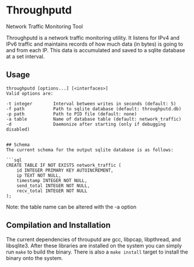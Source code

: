 # Throughputd
Network Traffic Monitoring Tool

Throughputd is a network traffic monitoring utility. It listens for IPv4 and IPv6 traffic and maintains records of how much data (in bytes) is going to and from each IP. This data is accumulated and saved to a sqlite database at a set interval. 

## Usage

```
throughputd [options...] [<interfaces>]
Valid options are:
```
    -t integer        Interval between writes in seconds (default: 5)
    -f path           Path to sqlite database (default: throughputd.db)
    -p path           Path to PID file (default: none)
    -a table          Name of database table (default: network_traffic)
    -d                Daemonize after starting (only if debugging disabled)
```

## Schema
The current schema for the output sqlite database is as follows:

```sql
CREATE TABLE IF NOT EXISTS network_traffic (
	id INTEGER PRIMARY KEY AUTOINCREMENT,
	ip TEXT NOT NULL,
	timestamp INTEGER NOT NULL,
	send_total INTEGER NOT NULL,
	recv_total INTEGER NOT NULL
);
```
Note: the table name can be altered with the -a option

## Compilation and Installation
The current dependencies of throuputd are gcc, libpcap, libpthread, and libsqlite3. After these libraries are installed on the system you can simply run `make` to build the binary. There is also a `make install` target to install the binary onto the system.
